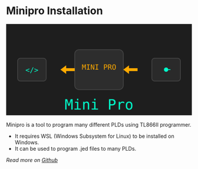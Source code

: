 # Minipro Installation
![](images/minipro.svg)

Minipro is a tool to program many different PLDs using TL866II programmer.
- It requires WSL (Windows Subsystem for Linux) to be installed on Windows. 
- It can be used to program .jed files to many PLDs.

_Read more on [Github](https://gitlab.com/DavidGriffith/minipro)_
